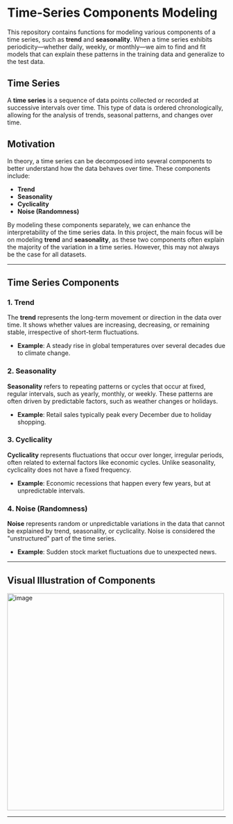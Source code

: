 # Time-Series Components Modeling

This repository contains functions for modeling various components of a time series, such as **trend** and **seasonality**. When a time series exhibits periodicity—whether daily, weekly, or monthly—we aim to find and fit models that can explain these patterns in the training data and generalize to the test data.

## Time Series

A **time series** is a sequence of data points collected or recorded at successive intervals over time. This type of data is ordered chronologically, allowing for the analysis of trends, seasonal patterns, and changes over time.

## Motivation

In theory, a time series can be decomposed into several components to better understand how the data behaves over time. These components include:

- **Trend**
- **Seasonality**
- **Cyclicality**
- **Noise (Randomness)**

By modeling these components separately, we can enhance the interpretability of the time series data. In this project, the main focus will be on modeling **trend** and **seasonality**, as these two components often explain the majority of the variation in a time series. However, this may not always be the case for all datasets.

---

## Time Series Components

### 1. Trend

The **trend** represents the long-term movement or direction in the data over time. It shows whether values are increasing, decreasing, or remaining stable, irrespective of short-term fluctuations.

- **Example**: A steady rise in global temperatures over several decades due to climate change.

### 2. Seasonality

**Seasonality** refers to repeating patterns or cycles that occur at fixed, regular intervals, such as yearly, monthly, or weekly. These patterns are often driven by predictable factors, such as weather changes or holidays.

- **Example**: Retail sales typically peak every December due to holiday shopping.

### 3. Cyclicality

**Cyclicality** represents fluctuations that occur over longer, irregular periods, often related to external factors like economic cycles. Unlike seasonality, cyclicality does not have a fixed frequency.

- **Example**: Economic recessions that happen every few years, but at unpredictable intervals.

### 4. Noise (Randomness)

**Noise** represents random or unpredictable variations in the data that cannot be explained by trend, seasonality, or cyclicality. Noise is considered the "unstructured" part of the time series.

- **Example**: Sudden stock market fluctuations due to unexpected news.

---

## Visual Illustration of Components

<img width="500" alt="image" src="https://github.com/user-attachments/assets/8cbcd10d-721b-4772-8355-0188c612fbb0">

---

